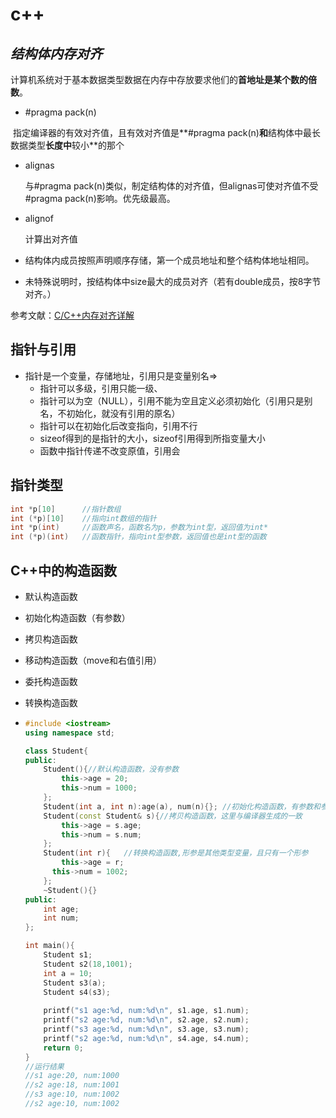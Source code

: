 # c++

## *结构体内存对齐*

计算机系统对于基本数据类型数据在内存中存放要求他们的**首地址是某个数的倍数**。

- #pragma pack(n)

​		指定编译器的有效对齐值，且有效对齐值是**\#pragma pack(n)**和**结构体中最长数据类型**长度中**较小**的那个

- alignas 

  与#pragma pack(n)类似，制定结构体的对齐值，但alignas可使对齐值不受#pragma pack(n)影响。优先级最高。

- alignof

  计算出对齐值

- 结构体内成员按照声明顺序存储，第一个成员地址和整个结构体地址相同。
- 未特殊说明时，按结构体中size最大的成员对齐（若有double成员，按8字节对齐。）



参考文献：[C/C++内存对齐详解](https://zhuanlan.zhihu.com/p/30007037)

## 指针与引用

- 指针是一个变量，存储地址，引用只是变量别名=>
  - 指针可以多级，引用只能一级、
  - 指针可以为空（NULL），引用不能为空且定义必须初始化（引用只是别名，不初始化，就没有引用的原名）
  - 指针可以在初始化后改变指向，引用不行
  - sizeof得到的是指针的大小，sizeof引用得到所指变量大小
  - 函数中指针传递不改变原值，引用会

## 指针类型

```c++
int *p[10]      //指针数组
int (*p)[10]	//指向int数组的指针
int *p(int)		//函数声名，函数名为p，参数为int型，返回值为int*
int (*p)(int)	//函数指针，指向int型参数，返回值也是int型的函数
```

## C++中的构造函数

- 默认构造函数

- 初始化构造函数（有参数）

- 拷贝构造函数

- 移动构造函数（move和右值引用）

- 委托构造函数

- 转换构造函数

- ```c++
  #include <iostream>
  using namespace std;
  
  class Student{
  public:
      Student(){//默认构造函数，没有参数
          this->age = 20;
          this->num = 1000;
      };  
      Student(int a, int n):age(a), num(n){}; //初始化构造函数，有参数和参数列表
      Student(const Student& s){//拷贝构造函数，这里与编译器生成的一致
          this->age = s.age;
          this->num = s.num;
      }; 
      Student(int r){   //转换构造函数,形参是其他类型变量，且只有一个形参
          this->age = r;
  		this->num = 1002;
      };
      ~Student(){}
  public:
      int age;
      int num;
  };
  
  int main(){
      Student s1;
      Student s2(18,1001);
      int a = 10;
      Student s3(a);
      Student s4(s3);
      
      printf("s1 age:%d, num:%d\n", s1.age, s1.num);
      printf("s2 age:%d, num:%d\n", s2.age, s2.num);
      printf("s3 age:%d, num:%d\n", s3.age, s3.num);
      printf("s2 age:%d, num:%d\n", s4.age, s4.num);
      return 0;
  }
  //运行结果
  //s1 age:20, num:1000
  //s2 age:18, num:1001
  //s3 age:10, num:1002
  //s2 age:10, num:1002
  
  ```

  